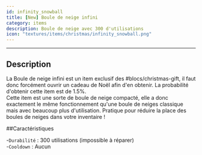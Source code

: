 ```yaml
---
id: infinity_snowball
title: [New] Boule de neige infini
category: items
description: Boule de neige avec 300 d'utilisations
icon: "textures/items/christmas/infinity_snowball.png"
---
```

___
## Description

La Boule de neige infini est un item exclusif des #blocs/christmas-gift, il faut donc forcément ouvrir un cadeau de Noël afin d'en obtenir. La probabilité d'obtenir cette item est de 1.5%.   
Cette item est une sorte de boule de neige compacté, elle a donc exactement le même fonctionnement qu'une boule de neiges classique mais avec beaucoup plus d'utilisation. Pratique pour réduire la place des boules de neiges dans votre inventaire !

##Caractéristiques  

-``Durabilité`` : 300 utilisations (impossible à réparer)  
-``Cooldown`` : Aucun
